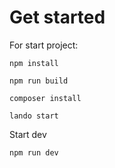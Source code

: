 # Get started

For start project:

```
npm install
```

```
npm run build
```

```
composer install
```

```
lando start
```

Start dev&#x20;

```
npm run dev
```
